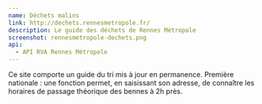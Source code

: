 ```yaml
---
name: Déchets malins
link: http://dechets.rennesmetropole.fr/
description: Le guide des déchets de Rennes Métropole
screenshot: rennesmetropole-dechets.png
api:
  - API RVA Rennes Métropole
---
```


Ce site comporte un guide du tri mis à jour en permanence. Première nationale : une fonction permet, en saisissant son adresse, de connaître les horaires de passage théorique des bennes à 2h près.

